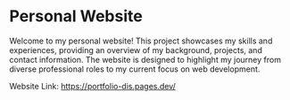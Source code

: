 # Personal Website

Welcome to my personal website! 
This project showcases my skills and experiences, providing an overview of my background, projects, and contact information. 
The website is designed to highlight my journey from diverse professional roles to my current focus on web development.

Website Link: https://portfolio-dis.pages.dev/
